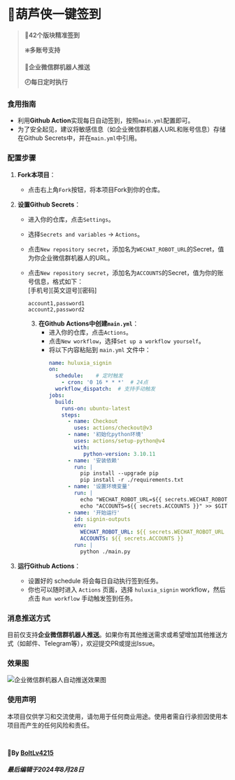 # 🏅葫芦侠一键签到

> **💯42个版块精准签到**
> 
> **❇️多账号支持**
> 
> **📝企业微信群机器人推送**
> 
> **🕗每日定时执行**

### 食用指南

+ 利用**Github Action**实现每日自动签到，按照```main.yml```配置即可。
+ 为了安全起见，建议将敏感信息（如企业微信群机器人URL和账号信息）存储在Github Secrets中，并在```main.yml```中引用。

### 配置步骤

1. **Fork本项目**：
   - 点击右上角`Fork`按钮，将本项目Fork到你的仓库。

2. **设置Github Secrets**：
   - 进入你的仓库，点击`Settings`。
   - 选择`Secrets and variables` -> `Actions`。
   - 点击`New repository secret`，添加名为`WECHAT_ROBOT_URL`的Secret，值为你企业微信群机器人的URL。
   - 点击`New repository secret`，添加名为`ACCOUNTS`的Secret，值为你的账号信息，格式如下：<br/>
   [手机号][英文逗号][密码]
     ```
     account1,password1
     account2,password2
     ```

     3. **在Github Actions中创建```main.yml```**：
        - 进入你的仓库，点击`Actions`。
        - 点击`New workflow`，选择`Set up a workflow yourself`。
        - 将以下内容粘贴到 `main.yml` 文件中：
          ```yaml
          name: huluxia_signin
          on:
            schedule:    # 定时触发
              - cron: '0 16 * * *'  # 24点
            workflow_dispatch:  # 支持手动触发
          jobs:
            build:
              runs-on: ubuntu-latest
              steps:
                - name: Checkout
                  uses: actions/checkout@v3
                - name: '初始化python环境'
                  uses: actions/setup-python@v4
                  with:
                     python-version: 3.10.11
                - name: '安装依赖'
                  run: |
                    pip install --upgrade pip
                    pip install -r ./requirements.txt
                - name: '设置环境变量'
                  run: |
                    echo "WECHAT_ROBOT_URL=${{ secrets.WECHAT_ROBOT_URL }}" >> $GITHUB_ENV
                    echo "ACCOUNTS=${{ secrets.ACCOUNTS }}" >> $GITHUB_ENV
                - name: '开始运行'
                  id: signin-outputs
                  env:
                    WECHAT_ROBOT_URL: ${{ secrets.WECHAT_ROBOT_URL }}
                    ACCOUNTS: ${{ secrets.ACCOUNTS }}
                  run: |
                    python ./main.py
          ```

4. **运行Github Actions**：
   - 设置好的 schedule 将会每日自动执行签到任务。
   - 你也可以随时进入 `Actions` 页面，选择 `huluxia_signin` workflow，然后点击 `Run workflow` 手动触发签到任务。

### 消息推送方式

目前仅支持**企业微信群机器人推送**。如果你有其他推送需求或希望增加其他推送方式（如邮件、Telegram等），欢迎提交PR或提出Issue。

### 效果图

![企业微信群机器人自动推送效果图](http://cdn.u1.huluxia.com/g4/M03/76/E0/rBAAdmQyQ7WAJmWYAAPy7GWC2XA434.jpg)

### 使用声明

本项目仅供学习和交流使用，请勿用于任何商业用途。使用者需自行承担因使用本项目而产生的任何风险和责任。

<br/>

**🚩By [BoltLv4215](https://github.com/BoltLv4215 "点个Star和Follow吧！")**<br/>
###### **最后编辑于2024年8月28日**
